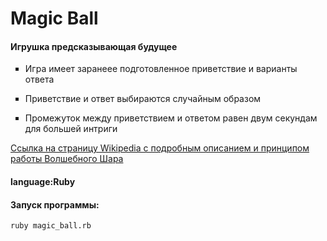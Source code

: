 <h1>Magic Ball</h1>

<h4> Игрушка предсказывающая будущее</h4><p>
 	<ul type="square"> 
    <li>Игра имеет заранеее подготовленное приветствие и варианты ответа <p></li>
  <li><p>Приветствие и ответ выбираются случайным образом<p></li>
  <li><p>Промежуток между приветствием и ответом равен двум секундам для большей интриги<p></li>
</ul>

  
<a href="https://ru.wikipedia.org/wiki/Magic_8_ball">Ссылка на страницу Wikipedia с подробным описанием и принципом работы Волшебного Шара</a>
  
<h4><p>language:Ruby</h4>
  
  
  <h4>Запуск программы: <p></h4>
    
  </h6>

`ruby magic_ball.rb`

  </h6>
